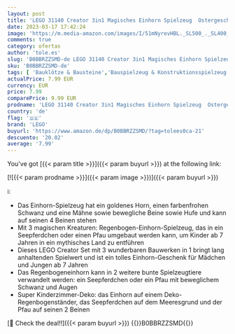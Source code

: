 ```yaml
---
layout: post
title: 'LEGO 31140 Creator 3in1 Magisches Einhorn Spielzeug  Ostergeschenk für Mädchen und Jungen zum Osterbasteln  Seepferdchen  Pfau  Regenbogen-Einhorn-Tierfiguren  baubares Spielzeug zu Ostern 2023'
date: 2023-03-17 17:42:24
image: 'https://m.media-amazon.com/images/I/51mNyrevHBL._SL500_._SL400_.jpg'
comments: true
category: ofertas
author: 'tole.es'
slug: 'B0BBRZZSMD-de LEGO 31140 Creator 3in1 Magisches Einhorn Spielzeug...'
sku: 'B0BBRZZSMD-de'
tags: [ 'Bauklötze & Bausteine','Bauspielzeug & Konstruktionsspielzeug','Spielzeug','lego','🇩🇪', ]
actualPrice: 7.99 EUR
currency: EUR
price: 7.99
comparePrice: 9.99 EUR
prodname: 'LEGO 31140 Creator 3in1 Magisches Einhorn Spielzeug  Ostergeschenk für Mädchen und Jungen zum Osterbasteln  Seepferdchen  Pfau  Regenbogen-Einhorn-Tierfiguren  baubares Spielzeug zu Ostern 2023'
country: 'de'
flag: '🇩🇪'
brand: 'LEGO'
buyurl: 'https://www.amazon.de/dp/B0BBRZZSMD/?tag=tolees0ca-21'
descuento: '20.02'
average: '7.99'
---
```


You've got [{{< param title >}}]({{< param buyurl >}}) at the following link:

[![{{< param prodname >}}]({{< param image >}})]({{< param buyurl >}})

ℹ️:

- Das Einhorn-Spielzeug hat ein goldenes Horn, einen farbenfrohen Schwanz und eine Mähne sowie bewegliche Beine sowie Hufe und kann auf seinen 4 Beinen stehen
- Mit 3 magischen Kreaturen: Regenbogen-Einhorn-Spielzeug, das in ein Seepferdchen oder einen Pfau umgebaut werden kann, um Kinder ab 7 Jahren in ein mythisches Land zu entführen
- Dieses LEGO Creator Set mit 3 wunderbaren Bauwerken in 1 bringt lang anhaltenden Spielwert und ist ein tolles Einhorn-Geschenk für Mädchen und Jungen ab 7 Jahren
- Das Regenbogeneinhorn kann in 2 weitere bunte Spielzeugtiere verwandelt werden: ein Seepferdchen oder ein Pfau mit beweglichem Schwanz und Augen
- Super Kinderzimmer-Deko: das Einhorn auf einem Deko-Regenbogenständer, das Seepferdchen auf dem Meeresgrund und der Pfau auf seinen 2 Beinen

[🛒 Check the deal!!]({{< param buyurl >}})
{{<world>}}B0BBRZZSMD{{</world>}}
